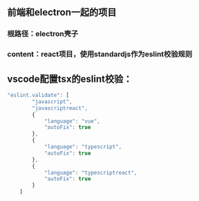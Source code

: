 ## 前端和electron一起的项目
### 根路径：electron壳子
### content：react项目，使用standardjs作为eslint校验规则
## vscode配置tsx的eslint校验：
```js
"eslint.validate": [
        "javascript",
        "javascriptreact",
        {
            "language": "vue",
            "autoFix": true
        },
        {
            "language": "typescript",
            "autoFix": true
        },
        {
            "language": "typescriptreact",
            "autoFix": true
        }
    ]
 ```